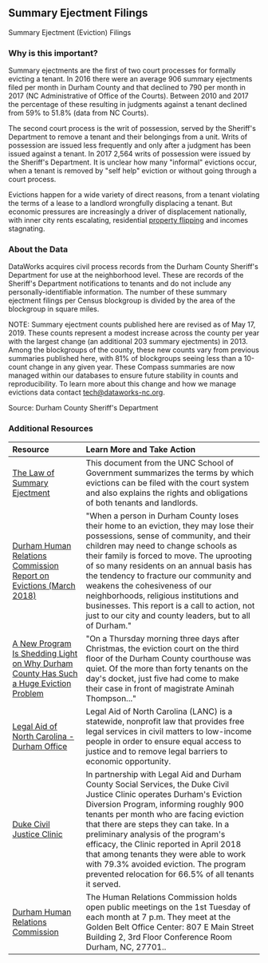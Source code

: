 ## Summary Ejectment Filings
Summary Ejectment (Eviction) Filings

### Why is this important?
Summary ejectments are the first of two court processes for formally evicting a tenant. In 2016 there were an average 906 summary ejectments filed per month in Durham County and that declined to 790 per month in 2017 (NC Administrative of Office of the Courts). Between 2010 and 2017 the percentage of these resulting in judgments against a tenant declined from 59% to 51.8% (data from NC Courts). 

The second court process is the writ of possession, served by the Sheriff's Department to remove a tenant and their belongings from a unit. Writs of possession are issued less frequently and only after a judgment has been issued against a tenant. In 2017 2,564 writs of possession were issued by the Sheriff's Department. It is unclear how many "informal" evictions occur, when a tenant is removed by "self help" eviction or without going through a court process.

Evictions happen for a wide variety of direct reasons, from a tenant violating the terms of a lease to a landlord wrongfully displacing a tenant. But economic pressures are increasingly a driver of displacement nationally, with inner city rents escalating, residential [property flipping](http://www.heraldsun.com/news/business/article205977779.html) and incomes stagnating.  

### About the Data
DataWorks acquires civil process records from the Durham County Sheriff's Department for use at the neighborhood level. These are records of the Sheriff's Department notifications to tenants and do not include any personally-identifiable information. The number of these summary ejectment filings per Census blockgroup is divided by the area of the blockgroup in square miles. 

NOTE: Summary ejectment counts published here are revised as of May 17, 2019. These counts represent a modest increase across the county per year with the largest change (an additional 203 summary ejectments) in 2013. Among the blockgroups of the county, these new counts vary from previous summaries published here, with 81% of blockgroups seeing less than a 10-count change in any given year. These Compass summaries are now managed within our databases to ensure future stability in counts and reproducibility. To learn more about this change and how we manage evictions data contact tech@dataworks-nc.org.  

Source: Durham County Sheriff's Department  

### Additional Resources

|Resource | Learn More and Take Action | 
|:--- | :--- |
|[The Law of Summary Ejectment](https://www.sog.unc.edu/sites/www.sog.unc.edu/files/course_materials/03Ejectorevised.pdf) | This document from the UNC School of Government summarizes the terms by which evictions can be filed with the court system and also explains the rights and obligations of both tenants and landlords. 
|[Durham Human Relations Commission Report on Evictions (March 2018)](https://durhamnc.gov/DocumentCenter/View/20496) | "When a person in Durham County loses their home to an eviction, they may lose their possessions, sense of community, and their children may need to change schools as their family is forced to move. The uprooting of so many residents on an annual basis has the tendency to fracture our community and weakens the cohesiveness of our neighborhoods, religious institutions and businesses. This report is a call to action, not just to our city and county leaders, but to all of Durham."
|[A New Program Is Shedding Light on Why Durham County Has Such a Huge Eviction Problem](https://www.indyweek.com/indyweek/a-new-program-is-shedding-light-on-why-durham-county-has-such-a-huge-eviction-problem/Content?oid=10619834) | "On a Thursday morning three days after Christmas, the eviction court on the third floor of the Durham County courthouse was quiet. Of the more than forty tenants on the day's docket, just five had come to make their case in front of magistrate Aminah Thompson..." 
|[Legal Aid of North Carolina - Durham Office](https://www.lawhelpnc.org/organization/legal-aid-of-north-carolina-durham-office?ref=5sz8n) | Legal Aid of North Carolina (LANC) is a statewide, nonprofit law that provides free legal services in civil matters to low-income people in order to ensure equal access to justice and to remove legal barriers to economic opportunity.   
|[Duke Civil Justice Clinic](https://law.duke.edu/civiljustice/) | In partnership with Legal Aid and Durham County Social Services, the Duke Civil Justice Clinic operates Durham's Eviction Diversion Program, informing roughly 900 tenants per month who are facing eviction that there are steps they can take. In a preliminary analysis of the program's efficacy, the Clinic reported in April 2018 that among tenants they were able to work with 79.3% avoided eviction. The program prevented relocation for 66.5% of all tenants it served.     
|[Durham Human Relations Commission](https://durhamnc.gov/1193/Human-Relations-Commission) | The Human Relations Commission holds open public meetings on the 1st Tuesday of each month at 7 p.m. They meet at the Golden Belt Office Center: 807 E Main Street Building 2, 3rd Floor Conference Room Durham, NC, 27701..